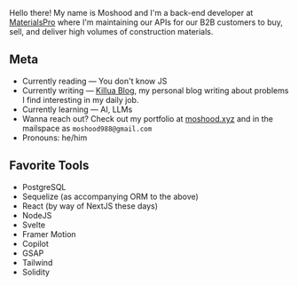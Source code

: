 Hello there! My name is Moshood and I'm a back-end developer at [MaterialsPro](https://www.materialspro.ng/) where I'm maintaining our APIs for our B2B customers to buy, sell, and deliver high volumes of construction materials. 



## Meta
* Currently reading — You don't know JS
* Currently writing — [Killua Blog](https://medium.com/@moshood988), my personal blog writing about problems I find interesting in my daily job. 
* Currently learning — AI, LLMs
* Wanna reach out? Check out my portfolio at [moshood.xyz](www.moshood.xyz) and in the mailspace as `moshood988@gmail.com`
* Pronouns: he/him

## Favorite Tools
* PostgreSQL
* Sequelize (as accompanying ORM to the above)
* React (by way of NextJS these days)
* NodeJS 
* Svelte
* Framer Motion
* Copilot
* GSAP
* Tailwind
* Solidity


